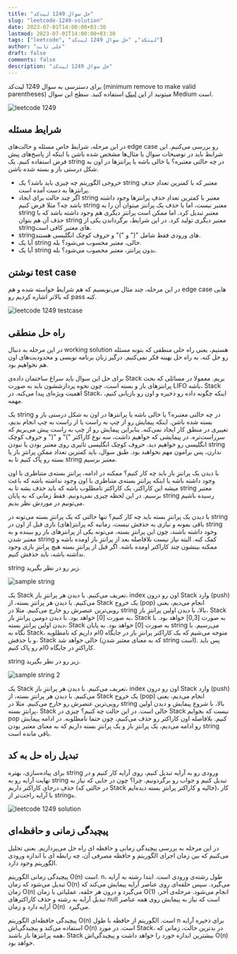 ```yaml
---
title: "حل سوال 1249 لیت‌کد"
slug: "leetcode-1249-solution"
date: 2023-07-01T14:00:00+03:30
lastmod: 2023-07-01T14:00:00+03:30
tags: ["leetcode", "لیتکد", "حل سوال 1249 لیت‌کد"]
author: "علی ثابت"
draft: false
comments: false
description: "حل سوال 1249 لیت‌کد"
---
```


برای دسترسی به سوال 1249 لیت‌کد (minimum remove to make valid parentheses) میتونید از این [لینک](https://leetcode.com/problems/minimum-remove-to-make-valid-parentheses/) استفاده کنید. سطح این سوال Medium است.

![leetcode 1249](https://alirsabet.com/wp-content/uploads/2023/07/leetcode-1249-300x300.jpg)

شرایط مسئله
-----------

در این مرحله، شرایط خاص مسئله و حالت‌های edge case رو بررسی می‌کنیم. این شرایط باید در توضیحات سوال یا مثال‌ها مشخص شده باشن یا اینکه از پاسخ‌های پیش فرض استفاده کنیم. یک string در چه حالتی معتبره؟ یا خالی باشه یا پرانتزها در اون به شکل درستی باز و بسته شده باشن.

*   خروجی الگوریتم چه چیزی باید باشد؟ یک string معتبر که با کمترین تعدادِ حذفِ پرانتزها به دست آمده است.
*   اگر چند حالت برای ایجاد string معتبر با کمترین تعدادِ حذفِ پرانتزها وجود داشته باشد چه؟ مثلا فرض کنیم string معتبر نیست، اما با حذف یک پرانتز میتوان آن را به string معتبر تبدیل کرد. اما ممکن است پرانتز دیگری هم وجود داشته باشد که با حذف آن هم بتوان string معتبر دیگری تولید کرد. در این شرایط، برگرداندن یکی از stringهای معتبر کافی است.
*   string‌های ورودی فقط شامل "(" و ")" و حروف کوچک انگلیسی هستند.
*   آیا یک string خالی، معتبر محسوب می‌شود؟ بله.
*   آیا یک string بدون پرانتز، معتبر محصوب می‌شود؟ بله.

نوشتن test case
---------------

در این مرحله، چند مثال می‌نویسیم که هم شرایط خواسته شده و هم edge case هایی که بالاتر اشاره کردیم رو pass کنه.

![leetcode 1249 testcase](https://alirsabet.com/wp-content/uploads/2023/07/leetcode-1249-testcase-300x171.png)

راه حل منطقی
------------

در این مرحله به دنبال working solution هستیم، یعنی راه حلی منطقی که بتونه مسئله رو حل کنه. به راه حل بهینه فکر نمی‌کنیم. درگیر زبان برنامه نویسی و محدودیت‌های اون هم نخواهیم بود.

برای حل این سوال باید سراغ ساختمان داده‌ی Stack بریم. معمولا در مسائلی که بحث پرانتزهای باز و بسته است، چون نحوه پردازششون باید به صورت LIFO باشه، Stack اهمیت ویژه‌ای پیدا می‌کنه. در Stack، اینکه چگونه داده رو ذخیره و اون رو بازیابی کنیم، مهمه.

یک string در چه حالتی معتبره؟ یا خالی باشه یا پرانتزها در اون به شکل درستی باز و بسته شده باشن. اینکه پیمایش رو از چپ به راست یا از راست به چپ انجام بدیم، تغییری در منطق کار ایجاد نمی‌کنه. بنابراین پیمایش رو از چپ به راست پیش می‌بریم که سر‌راست‌تره. در پیمایشی که خواهیم داشت، سه نوع کاراکتر ")" و "(" و حروف کوچک انگلیسی رو خواهیم دید. حروف کوچک انگلیسی تاثیری روی معتبر بودن یا نبودن string ندارن، پس برامون مهم نخواهند بود. طبق سوال، باید کمترین تعداد ممکنِ پرانتزِ باز یا بسته رو پاک کنیم تا به string معتبر برسیم.

با دیدن یک پرانتزِ باز باید چه کار کنیم؟ ممکنه در ادامه، پرانتزِ بسته‌ی متناظری با اون وجود داشته باشه یا اینکه پرانتزِ بسته‌ی متناظری با اون وجود نداشته باشه که باعث میشه این کاراکتر، یک کاراکتر نامطلوب باشه که باید حذف بشه تا به string معتبر برسیم. در این لحظه چیزی نمی‌دونیم. فقط زمانی که به پایان string رسیده باشیم می‌تونیم در موردش نظر بدیم.

با دیدن یک پرانتزِ بسته باید چه کار کنیم؟ تنها حالتی که یک پرانتزِ بسته می‌تونه در string باقی بمونه و نیازی به حذفش نیست، زمانیه که پرانتز(های) بازی قبل از اون در string وجود داشته باشند، چون این پرانتزِ بسته، می‌تونه یکی از پرانتزهای باز رو بببنده و به معتبر شدن string کمک کنه. البته نیاز نیست بلافاصله بعد از پرانتزِ باز اومده باشه و ممکنه بینشون چند کاراکتر اومده باشه. اگر قبل از پرانتزِ بسته هیچ پرانتزِ بازی وجود نداشته باشه، باید حذفش کنیم.

string زیر رو در نظر بگیرید.

![sample string](https://alirsabet.com/wp-content/uploads/2023/07/sample-string-300x69.png)

یک Stack تعریف می‌کنیم. با دیدن هر پرانتزِ باز، index اون رو درون Stack وارد (push) می‌کنیم. با دیدن هر پرانتزِ بسته، از Stack یک خروج (pop) انجام می‌دیم، یعنی رویی‌ترین عنصرش رو خارج می‌کنیم. مثلا در string بالا، با دیدن اولین پرانتزِ باز، Stack به صورت \[0\] خواهد بود. با دیدن دومین پرانتزِ باز، Stack به صورت \[0,3\] خواهد بود. با دیدن اولین پرانتزِ بسته، Stack به صورت \[0\] خواهد بود. به پایان string می‌رسیم. با نگاه به Stack، متوجه می‌شیم که یک کاراکتر پرانتزِ باز در جایگاه 0ام داریم که نامطلوبه و با حذفش، Stack خالی خواهد شد (که به معنای معتبر شدنِ string است). پس باید کاراکترِ در جایگاه 0ام رو پاک کنیم.

string زیر رو در نظر بگیرید.

![sample string 2](https://alirsabet.com/wp-content/uploads/2023/07/sample-string-2-300x69.png)

یک Stack تعریف می‌کنیم. با دیدن هر پرانتزِ باز، index اون رو درون Stack وارد (push) می‌کنیم. با دیدن هر پرانتزِ بسته، از Stack یک خروج (pop) انجام می‌دیم، یعنی رویی‌ترین عنصرش رو خارج می‌کنیم. مثلا در string بالا، با شروع پیمایش و دیدن اولین پرانتزِ بسته، Stack خالی است. در این حالت چه کنیم؟ چیزی در Stack نیست که بخوایم pop کنیم. بلافاصله اون کاراکتر رو حذف می‌کنیم، چون حتما نامطلوبه. در ادامه پیمایش رو ادامه می‌دیم، یک پرانتزِ باز و یک پرانتزِ بسته داریم که به معنای معتبر بودن string باقی مانده است.

تبدیل راه حل به کد
------------------

برای پیاده‌سازی، بهتره string ورودی رو به آرایه تبدیل کنیم، روی آرایه کار کنیم و در نهایت آرایه رو به string تبدیل کنیم و جواب رو برگردونیم. چرا؟ چون در جایی که نیاز به حذفِ درجایِ کاراکتر داریم (در حالتی که Stack خالیه و کاراکتر پرانتزِ بسته دیده‌ایم)، کار با آرایه راحت‌تر از stringه.

![leetcode 1249 solution](https://alirsabet.com/wp-content/uploads/2023/07/leetcode-1249-solution-1-300x273.png)

پیچیدگی زمانی و حافظه‌ای
------------------------

در این مرحله به بررسی پیچیدگی زمانی و حافظه ای راه حل می‌پردازیم. یعنی تحلیل می‌کنیم که بین زمان اجرای الگوریتم و حافظه مصرفی آن، چه رابطه ای با اندازه ورودی الگوریتم وجود دارد.

پیچیدگی زمانی الگوریتم O(n) است. n، طول رشته‌ی ورودی است. ابتدا رشته به آرایه تبدیل می‌شود که زمان O(n) می‌گیرد. سپس حلقه‌ای روی عناصر آرایه پیمایش می‌کند که زمان O(n) می‌گیرد و درون هر حلقه، عملیاتی با زمان O(1) انجام می‌شود. مرحله‌ی آخر، تبدیل آرایه به رشته و حذف کاراکترهای null است که نیاز به پیمایش روی همه عناصر آرایه دارد و زمان O(n)  می‌گیرد.

پیچیدگی حافظه‌ای الگوریتم O(n) است. الگوریتم از حافظه با طول n برای ذخیره آرایه استفاده می‌کند و پیچیدگی‌اش O(n) است. در مورد Stack، در بدترین حالت، زمانی که همه پرانتزها باز باشند، Stack بیشترین اندازه خورد را خواهد داشت و پیچیدگی‌اش O(n) خواهد بود.